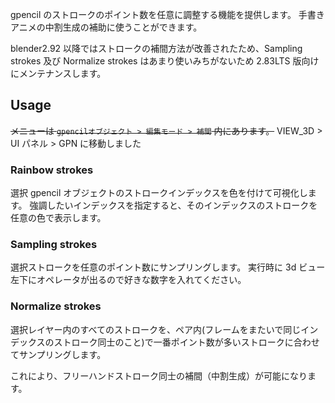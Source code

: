 gpencil のストロークのポイント数を任意に調整する機能を提供します。
手書きアニメの中割生成の補助に使うことができます。

blender2.92 以降ではストロークの補間方法が改善されたため、Sampling strokes 及び Normalize strokes はあまり使いみちがないため 2.83LTS 版向けにメンテナンスします。

## Usage

~~メニューは `gpencilオブジェクト > 編集モード > 補間` 内にあります。~~
VIEW_3D > UI パネル > GPN に移動しました

### Rainbow strokes

選択 gpencil オブジェクトのストロークインデックスを色を付けて可視化します。
強調したいインデックスを指定すると、そのインデックスのストロークを任意の色で表示します。

### Sampling strokes

選択ストロークを任意のポイント数にサンプリングします。
実行時に 3d ビュー左下にオペレータが出るので好きな数字を入れてください。

### Normalize strokes

選択レイヤー内のすべてのストロークを、ペア内(フレームをまたいで同じインデックスのストローク同士のこと)で一番ポイント数が多いストロークに合わせてサンプリングします。

これにより、フリーハンドストローク同士の補間（中割生成）が可能になります。
